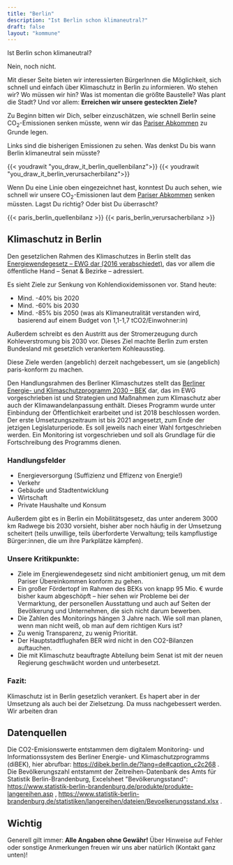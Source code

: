 ```yaml
---
title: "Berlin"
description: "Ist Berlin schon klimaneutral?"
draft: false
layout: "kommune"
---
```


Ist Berlin schon klimaneutral?

Nein, noch nicht.

Mit dieser Seite bieten wir interessierten BürgerInnen die Möglichkeit,
sich schnell und einfach über Klimaschutz in Berlin zu informieren.
Wo stehen wir? Wo müssen wir hin? Was ist momentan die größte Baustelle?
Was plant die Stadt?
Und vor allem: **Erreichen wir unsere gesteckten Ziele?**

Zu Beginn bitten wir Dich, selber einzuschätzen, wie schnell Berlin seine
CO<sub>2</sub>-Emissionen senken müsste, wenn wir das [Pariser Abkommen](../paris-limits) zu Grunde legen.

Links sind die bisherigen Emissionen zu sehen. Was denkst Du bis wann Berlin
klimaneutral sein müsste?

{{< youdrawit "you_draw_it_berlin_quellenbilanz">}}
{{< youdrawit "you_draw_it_berlin_verursacherbilanz">}}

Wenn Du eine Linie oben eingezeichnet hast, konntest Du auch sehen, wie schnell wir unsere CO<sub>2</sub>-Emissionen laut dem [Pariser Abkommen](../../paris-limits) senken müssten. Lagst Du richtig? Oder bist Du überrascht?

{{< paris_berlin_quellenbilanz >}}
{{< paris_berlin_verursacherbilanz >}}

## Klimaschutz in Berlin

Den gesetzlichen Rahmen des Klimaschutzes in Berlin stellt das [Energiewendegesetz – EWG dar (2016 verabschiedet)](http://gesetze.berlin.de/jportal/?quelle=jlink&query=EWendG+BE&psml=bsbeprod.psml&max=true&aiz=true), das vor allem die öffentliche Hand – Senat & Bezirke – adressiert.

Es sieht Ziele zur Senkung von Kohlendioxidemissonen vor. Stand heute:

-  Mind. -40% bis 2020
- Mind. -60% bis 2030
- Mind. -85% bis 2050 (was als Klimaneutralität verstanden wird, basierend auf einem Budget von 1,1-1,7 tCO2/Einwohner:in)

Außerdem schreibt es den Austritt aus der Stromerzeugung durch Kohleverstromung bis 2030 vor. Dieses Ziel machte Berlin zum ersten Bundesland mit gesetzlich verankertem Kohleausstieg. 

Diese Ziele werden (angeblich) derzeit nachgebessert, um sie (angeblich) paris-konform zu machen. 

Den Handlungsrahmen des Berliner Klimaschutzes stellt das [Berliner Energie- und Klimaschutzprogramm 2030 – BEK](https://www.berlin.de/sen/uvk/klimaschutz/klimaschutz-in-der-umsetzung/das-berliner-energie-und-klimaschutzprogramm-bek/) dar, das im EWG vorgeschrieben ist und Strategien und Maßnahmen zum Klimaschutz aber auch der Klimawandelanpassung enthält. Dieses Programm wurde unter Einbindung der Öffentlichkeit erarbeitet und ist 2018 beschlossen worden. Der erste Umsetzungszeitraum ist bis 2021 angesetzt, zum Ende der jetzigen Legislaturperiode. Es soll jeweils nach einer Wahl fortgeschrieben werden. Ein Monitoring ist vorgeschrieben und soll als Grundlage für die Fortschreibung des Programms dienen.

### Handlungsfelder

- Energieversorgung (Suffizienz und Effizenz von Energie!)
- Verkehr
- Gebäude und Stadtentwicklung 
- Wirtschaft
- Private Haushalte und Konsum 

Außerdem gibt es in Berlin ein Mobilitätsgesetz, das unter anderem 3000 km Radwege bis 2030 vorsieht, bisher aber noch häufig in der Umsetzung scheitert (teils unwillige, teils überforderte Verwaltung; teils kampflustige Bürger:innen, die um ihre Parkplätze kämpfen). 

### Unsere Kritikpunkte:

- Ziele im Energiewendegesetz sind nicht ambitioniert genug, um mit dem Pariser Übereinkommen konform zu gehen. 
- Ein großer Fördertopf im Rahmen des BEKs von knapp 95 Mio. € wurde bisher kaum abgeschöpft – hier sehen wir Probleme bei der Vermarktung, der personellen Ausstattung und auch auf Seiten der Bevölkerung und Unternehmen, die sich nicht darum bewerben. 
- Die Zahlen des Monitorings hängen 3 Jahre nach. Wie soll man planen, wenn man nicht weiß, ob man auf dem richtigen Kurs ist? 
- Zu wenig Transparenz, zu wenig Priorität.
- Der Hauptstadtflughafen BER wird nicht in den CO2-Bilanzen auftauchen. 
- Die mit Klimaschutz beauftragte Abteilung beim Senat ist mit der neuen Regierung geschwächt worden und unterbesetzt. 

### Fazit: 

Klimaschutz ist in Berlin gesetzlich verankert. Es hapert aber in der Umsetzung als auch bei der Zielsetzung. Da muss nachgebessert werden. Wir arbeiten dran 

## Datenquellen

Die CO2-Emisionswerte entstammen dem digitalem Monitoring- und Informationssystem des Berliner Energie- und Klimaschutzprogramms (diBEK), hier abrufbar: https://dibek.berlin.de/?lang=de#caption_c2c268 . Die Bevölkerungszahl entstammt der Zeitreihen-Datenbank des Amts für Statistik Berlin-Brandenburg, Excelsheet "Bevölkerungsstand": https://www.statistik-berlin-brandenburg.de/produkte/produkte-langereihen.asp , https://www.statistik-berlin-brandenburg.de/statistiken/langereihen/dateien/Bevoelkerungsstand.xlsx .

## Wichtig

Generell gilt immer: **Alle Angaben ohne Gewähr!** Über Hinweise auf
Fehler oder sonstige Anmerkungen freuen wir uns aber natürlich (Kontakt ganz unten)!

